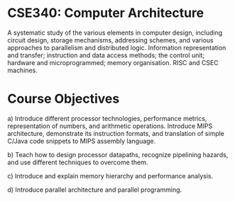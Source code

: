 # CSE340: Computer Architecture

<p>A systematic study of the various elements in computer design, including circuit design, storage mechanisms, addressing schemes, and various approaches to parallelism and distributed logic. Information representation and transfer; instruction and data access methods; the control unit; hardware and microprogrammed; memory organisation. RISC and CSEC machines.</p>

# Course Objectives

a) Introduce different processor technologies, performance metrics, representation of numbers, and arithmetic operations. Introduce MIPS architecture, demonstrate its instruction formats, and translation of simple C/Java code snippets to MIPS assembly language.

b) Teach how to design processor datapaths, recognize pipelining hazards, and use different techniques to overcome them.

c) Introduce and explain memory hierarchy and performance analysis.

d) Introduce parallel architecture and parallel programming.
